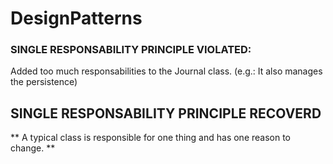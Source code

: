 # DesignPatterns

### SINGLE RESPONSABILITY PRINCIPLE VIOLATED: 
Added too much responsabilities to the Journal class. 
(e.g.: It also manages the persistence)

## SINGLE RESPONSABILITY PRINCIPLE RECOVERD
** A typical class is responsible for one thing and has one reason to change. **
